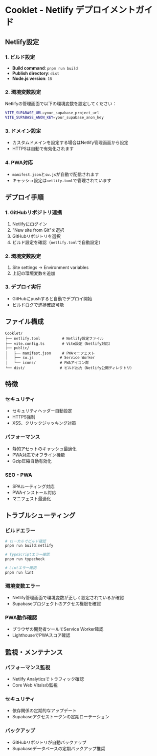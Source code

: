 # Cooklet - Netlify デプロイメントガイド

## Netlify設定

### 1. ビルド設定
- **Build command**: `pnpm run build`
- **Publish directory**: `dist`
- **Node.js version**: `18`

### 2. 環境変数設定
Netlifyの管理画面で以下の環境変数を設定してください：

```bash
VITE_SUPABASE_URL=your_supabase_project_url
VITE_SUPABASE_ANON_KEY=your_supabase_anon_key
```

### 3. ドメイン設定
- カスタムドメインを設定する場合はNetlify管理画面から設定
- HTTPSは自動で有効化されます

### 4. PWA対応
- `manifest.json`と`sw.js`が自動で配信されます
- キャッシュ設定は`netlify.toml`で管理されています

## デプロイ手順

### 1. GitHubリポジトリ連携
1. Netlifyにログイン
2. "New site from Git"を選択
3. GitHubリポジトリを選択
4. ビルド設定を確認（`netlify.toml`で自動設定）

### 2. 環境変数設定
1. Site settings → Environment variables
2. 上記の環境変数を追加

### 3. デプロイ実行
- GitHubにpushすると自動でデプロイ開始
- ビルドログで進捗確認可能

## ファイル構成

```
Cooklet/
├── netlify.toml          # Netlify設定ファイル
├── vite.config.ts        # Vite設定（Netlify対応）
├── public/
│   ├── manifest.json     # PWAマニフェスト
│   ├── sw.js            # Service Worker
│   └── icons/           # PWAアイコン群
└── dist/                # ビルド出力（Netlify公開ディレクトリ）
```

## 特徴

### セキュリティ
- セキュリティヘッダー自動設定
- HTTPS強制
- XSS、クリックジャッキング対策

### パフォーマンス
- 静的アセットのキャッシュ最適化
- PWA対応でオフライン機能
- Gzip圧縮自動有効化

### SEO・PWA
- SPAルーティング対応
- PWAインストール対応
- マニフェスト最適化

## トラブルシューティング

### ビルドエラー
```bash
# ローカルでビルド確認
pnpm run build:netlify

# TypeScriptエラー確認
pnpm run typecheck

# Lintエラー確認
pnpm run lint
```

### 環境変数エラー
- Netlify管理画面で環境変数が正しく設定されているか確認
- Supabaseプロジェクトのアクセス権限を確認

### PWA動作確認
- ブラウザの開発者ツールでService Worker確認
- LighthouseでPWAスコア確認

## 監視・メンテナンス

### パフォーマンス監視
- Netlify Analyticsでトラフィック確認
- Core Web Vitalsの監視

### セキュリティ
- 依存関係の定期的なアップデート
- Supabaseアクセストークンの定期ローテーション

### バックアップ
- GitHubリポジトリが自動バックアップ
- Supabaseデータベースの定期バックアップ推奨